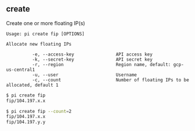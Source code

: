 create
------------------------------
Create one or more floating IP(s)

    Usage: pi create fip [OPTIONS]

    Allocate new floating IPs

              -e, --access-key                API access key
              -k, --secret-key                API secret key
              -r, --region                    Region name, default: gcp-us-central1
              -u, --user                      Username
              -c, --count                     Number of floating IPs to be allocated, default 1

```sh
$ pi create fip
fip/104.197.x.x

$ pi create fip --count=2
fip/104.197.x.x
fip/104.197.y.y
```
